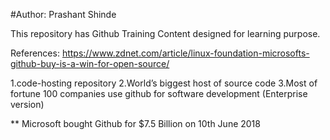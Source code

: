#Author: Prashant Shinde

This repository has Github Training Content designed for learning purpose.

References:
https://www.zdnet.com/article/linux-foundation-microsofts-github-buy-is-a-win-for-open-source/

1.code-hosting repository
2.World’s biggest host of source code
3.Most of fortune 100 companies use github for software development (Enterprise version)


**  Microsoft bought Github for $7.5 Billion on 10th June 2018
